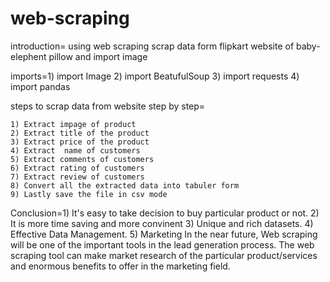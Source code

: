 # web-scraping
introduction= using web scraping scrap data form flipkart website of baby-elephent pillow and import image

imports=1) import Image
		    2)  import BeatufulSoup 
		    3) import requests
		    4) import pandas

steps to scrap data from website step by step=

	1) Extract impage of product
	2) Extract title of the product
	3) Extract price of the product
	4) Extract  name of customers
	5) Extract comments of customers
	6) Extract rating of customers
	7) Extract review of customers
	8) Convert all the extracted data into tabuler form
	9) Lastly save the file in csv mode

Conclusion=1) It's easy to take decision to buy particular product or not.
			     2) It is more time saving and more convinent
			     3) Unique and rich datasets.
			     4) Effective Data Management.
			     5) Marketing In the near future, Web scraping will be one of the important tools in the lead generation process. The web scraping tool can make market research of the particular product/services and enormous benefits to offer in the marketing field.
